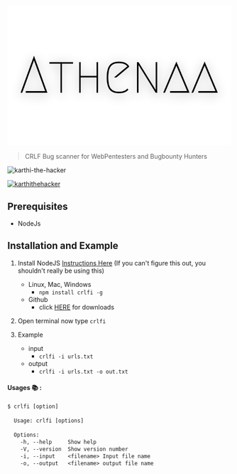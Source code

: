 

<p align="center">
<img src="https://github.com/karthi-the-hacker/athenaa/raw/main/images/logo.png" ><br>

</p>

> CRLF Bug scanner for WebPentesters and Bugbounty Hunters

<p align="left"> <img src="https://komarev.com/ghpvc/?username=karthi-the-hacker&label=Profile%20views&color=0e75b6&style=flat" alt="karthi-the-hacker" /> </p>
<p align="left"> <a href="https://twitter.com/karthithehacker" target="blank"><img src="https://img.shields.io/twitter/follow/karthithehacker?logo=twitter&style=for-the-badge" alt="karthithehacker" /></a> </p>

## Prerequisites 
 
 - NodeJs 


## Installation and Example
1. Install NodeJS [Instructions Here](https://nodejs.org/en/download/package-manager/) (If you can't figure this out, you shouldn't really be using this)
    - Linux, Mac, Windows
        - `npm install crlfi -g`
    - Github
        - click [HERE](https://github.com/karthi-the-hacker/athenaa.git) for downloads




2. Open terminal now type  `crlfi`

3. Example
    - input
        - `crlfi -i urls.txt`
    - output
        - `crlfi -i urls.txt -o out.txt`

#### Usages 📚 :

    $ crlfi [option]

      Usage: crlfi [options]

      Options:
        -h, --help     Show help                           
        -V, --version  Show version number                    
        -i, --input    <filename> Input file name  
        -o, --output   <filename> output file name  
